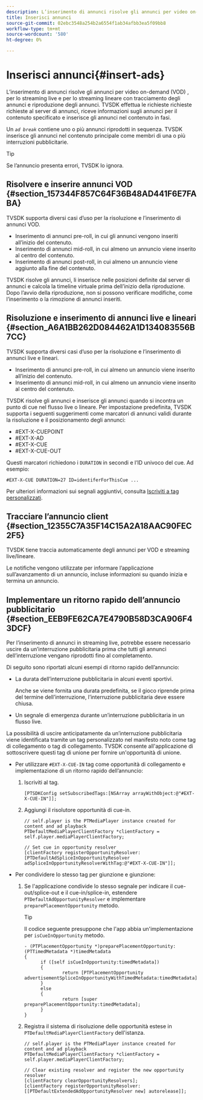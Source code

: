 ```yaml
---
description: L’inserimento di annunci risolve gli annunci per video on-demand (VOD) , per lo streaming live e per lo streaming lineare con tracciamento degli annunci e riproduzione degli annunci. TVSDK effettua le richieste richieste richieste al server di annunci, riceve informazioni sugli annunci per il contenuto specificato e inserisce gli annunci nel contenuto in fasi.
title: Inserisci annunci
source-git-commit: 02ebc3548a254b2a6554f1ab34afbb3ea5f09bb8
workflow-type: tm+mt
source-wordcount: '580'
ht-degree: 0%

---
```


# Inserisci annunci{#insert-ads}

L’inserimento di annunci risolve gli annunci per video on-demand (VOD) , per lo streaming live e per lo streaming lineare con tracciamento degli annunci e riproduzione degli annunci. TVSDK effettua le richieste richieste richieste al server di annunci, riceve informazioni sugli annunci per il contenuto specificato e inserisce gli annunci nel contenuto in fasi.

Un *`ad break`* contiene uno o più annunci riprodotti in sequenza. TVSDK inserisce gli annunci nel contenuto principale come membri di una o più interruzioni pubblicitarie.

>[!TIP]
>
>Se l’annuncio presenta errori, TVSDK lo ignora.

## Risolvere e inserire annunci VOD {#section_157344F857C64F36B48AD441F6E7FABA}

TVSDK supporta diversi casi d’uso per la risoluzione e l’inserimento di annunci VOD.

* Inserimento di annunci pre-roll, in cui gli annunci vengono inseriti all’inizio del contenuto.
* Inserimento di annunci mid-roll, in cui almeno un annuncio viene inserito al centro del contenuto.
* Inserimento di annunci post-roll, in cui almeno un annuncio viene aggiunto alla fine del contenuto.

TVSDK risolve gli annunci, li inserisce nelle posizioni definite dal server di annunci e calcola la timeline virtuale prima dell’inizio della riproduzione. Dopo l’avvio della riproduzione, non si possono verificare modifiche, come l’inserimento o la rimozione di annunci inseriti.

## Risoluzione e inserimento di annunci live e lineari {#section_A6A1BB262D084462A1D134083556B7CC}

TVSDK supporta diversi casi d’uso per la risoluzione e l’inserimento di annunci live e lineari.

* Inserimento di annunci pre-roll, in cui almeno un annuncio viene inserito all’inizio del contenuto.
* Inserimento di annunci mid-roll, in cui almeno un annuncio viene inserito al centro del contenuto.

TVSDK risolve gli annunci e inserisce gli annunci quando si incontra un punto di cue nel flusso live o lineare. Per impostazione predefinita, TVSDK supporta i seguenti suggerimenti come marcatori di annunci validi durante la risoluzione e il posizionamento degli annunci:

* #EXT-X-CUEPOINT
* #EXT-X-AD
* #EXT-X-CUE
* #EXT-X-CUE-OUT

Questi marcatori richiedono i `DURATION` in secondi e l’ID univoco del cue. Ad esempio:

```
#EXT-X-CUE DURATION=27 ID=identiferForThisCue ... 
```

Per ulteriori informazioni sui segnali aggiuntivi, consulta [Iscriviti a tag personalizzati](../ad-insertion/c-psdk-ios-1.4-custom-tags-configure/t-psdk-ios-1.4-custom-tags-subscribe.md).

## Tracciare l’annuncio client {#section_12355C7A35F14C15A2A18AAC90FEC2F5}

TVSDK tiene traccia automaticamente degli annunci per VOD e streaming live/lineare.

Le notifiche vengono utilizzate per informare l’applicazione sull’avanzamento di un annuncio, incluse informazioni su quando inizia e termina un annuncio.

## Implementare un ritorno rapido dell’annuncio pubblicitario {#section_EEB9FE62CA7E4790B58D3CA906F43DCF}

Per l’inserimento di annunci in streaming live, potrebbe essere necessario uscire da un’interruzione pubblicitaria prima che tutti gli annunci dell’interruzione vengano riprodotti fino al completamento.

Di seguito sono riportati alcuni esempi di ritorno rapido dell’annuncio:

* La durata dell’interruzione pubblicitaria in alcuni eventi sportivi.

  Anche se viene fornita una durata predefinita, se il gioco riprende prima del termine dell’interruzione, l’interruzione pubblicitaria deve essere chiusa.
* Un segnale di emergenza durante un’interruzione pubblicitaria in un flusso live.

La possibilità di uscire anticipatamente da un’interruzione pubblicitaria viene identificata tramite un tag personalizzato nel manifesto noto come tag di collegamento o tag di collegamento. TVSDK consente all&#39;applicazione di sottoscrivere questi tag di unione per fornire un&#39;opportunità di unione.

* Per utilizzare `#EXT-X-CUE-IN` tag come opportunità di collegamento e implementazione di un ritorno rapido dell’annuncio:

   1. Iscriviti al tag.

      ```
      [PTSDKConfig setSubscribedTags:[NSArray arrayWithObject:@"#EXT-X-CUE-IN"]];
      ```

   1. Aggiungi il risolutore opportunità di cue-in.

      ```
      // self.player is the PTMediaPlayer instance created for content and ad playback 
      PTDefaultMediaPlayerClientFactory *clientFactory = self.player.mediaPlayerClientFactory; 
      
      // Set cue in opportunity resolver 
      [clientFactory registerOpportunityResolver:[PTDefaultAdSpliceInOpportunityResolver adSpliceInOpportunityResolverWithTag:@"#EXT-X-CUE-IN"]];
      ```

* Per condividere lo stesso tag per giunzione e giunzione:

   1. Se l&#39;applicazione condivide lo stesso segnale per indicare il cue-out/splice-out e il cue-in/splice-in, estendere `PTDefaultAdOpportunityResolver` e implementare `preparePlacementOpportunity` metodo.

      >[!TIP]
      >
      >Il codice seguente presuppone che l&#39;app abbia un&#39;implementazione per `isCueInOpportunity` metodo.
      >
      >```
      >- (PTPlacementOpportunity *)preparePlacementOpportunity:(PTTimedMetadata *)timedMetadata 
      >{ 
      >       if ([self isCueInOpportunity:timedMetadata]) 
      >       { 
      >               return [PTPlacementOpportunity advertisementSpliceInOpportunityWithTimedMetadata:timedMetadata]; 
      >       } 
      >       else 
      >       { 
      >               return [super preparePlacementOpportunity:timedMetadata]; 
      >       } 
      >}
      >```
      >

   1. Registra il sistema di risoluzione delle opportunità estese in `PTDefaultMediaPlayerClientFactory` dell&#39;istanza.

      ```
      // self.player is the PTMediaPlayer instance created for content and ad playback 
      PTDefaultMediaPlayerClientFactory *clientFactory = self.player.mediaPlayerClientFactory; 
      
      // Clear existing resolver and register the new opportunity resolver 
      [clientFactory clearOpportunityResolvers]; 
      [clientFactory registerOpportunityResolver:[[PTDefaultExtendedAdOpportunityResolver new] autorelease]];
      ```
